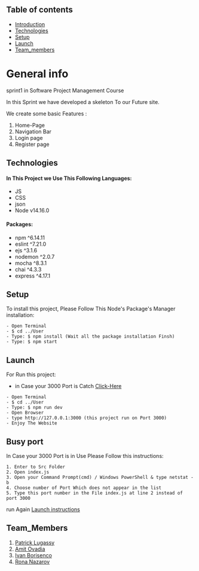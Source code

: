## Table of contents
* [Introduction](#general-info)
* [Technologies](#technologies)
* [Setup](#setup)
* [Launch](#launch)
* [Team_members](#Team_Members)

# General info
sprint1 in Software Project Management Course

In this Sprint we have developed a skeleton To our Future site.

We create some basic Features :

1. Home-Page
2. Navigation Bar
3. Login page
4. Register page


## Technologies
#### In This Project we Use This Following Languages:

* JS
* CSS
* json 
* Node v14.16.0

#### Packages:

* npm ^6.14.11
* eslint ^7.21.0
* ejs ^3.1.6
* nodemon ^2.0.7
* mocha ^8.3.1
* chai ^4.3.3
* express ^4.17.1


## Setup
To install this project, Please Follow This Node's Package's Manager installation:

```
- Open Terminal
- $ cd ../User
- Type: $ npm install (Wait all the package installation Finsh)
- Type: $ npm start
```


## Launch
For Run this project:
* in Case your 3000 Port is Catch [Click-Here](#busy-port)
```
- Open Terminal
- $ cd ../User
- Type: $ npm run dev
- Open Browser 
- type http://127.0.0.1:3000 (this project run on Port 3000)
- Enjoy The Website
```



## Busy port
In Case your 3000 Port is in Use Please Follow this instructions:
```
1. Enter to Src Folder
2. Open index.js
3. Open your Command Prompt(cmd) / Windows PowerShell & type netstat -b 
4. Choose number of Port Which does not appear in the list
5. Type this port number in the File index.js at line 2 instead of port 3000
```
run Again [Launch instructions](#launch)


## Team_Members
1. [Patrick Lugassy](https://github.com/patrick14796 "Rona Nazarov Profile")
2. [Amit Ovadia](https://github.com/AmitOvadia "Rona Nazarov Profile")
3. [Ivan Borisenco](https://github.com/Colvan "Rona Nazarov Profile")
4. [Rona Nazarov](https://github.com/RonaNazarov "Rona Nazarov Profile")



